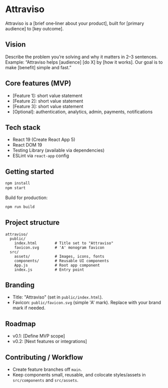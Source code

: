 # Attraviso

Attraviso is a [brief one‑liner about your product], built for [primary audience] to [key outcome].

## Vision
Describe the problem you’re solving and why it matters in 2–3 sentences. Example: “Attraviso helps [audience] [do X] by [how it works]. Our goal is to make [benefit] simple and fast.”

## Core features (MVP)
- [Feature 1]: short value statement
- [Feature 2]: short value statement
- [Feature 3]: short value statement
- [Optional]: authentication, analytics, admin, payments, notifications

## Tech stack
- React 19 (Create React App 5)
- React DOM 19
- Testing Library (available via dependencies)
- ESLint via `react-app` config

## Getting started
```bash
npm install
npm start
```

Build for production:
```bash
npm run build
```

## Project structure
```
attraviso/
  public/
    index.html        # Title set to "Attraviso"
    favicon.svg       # 'A' monogram favicon
  src/
    assets/           # Images, icons, fonts
    components/       # Reusable UI components
    App.js            # Root app component
    index.js          # Entry point
```

## Branding
- Title: "Attraviso" (set in `public/index.html`).
- Favicon: `public/favicon.svg` (simple 'A' mark). Replace with your brand mark if needed.

## Roadmap
- v0.1: [Define MVP scope]
- v0.2: [Next features or integrations]

## Contributing / Workflow
- Create feature branches off `main`.
- Keep components small, reusable, and colocate styles/assets in `src/components` and `src/assets`.



